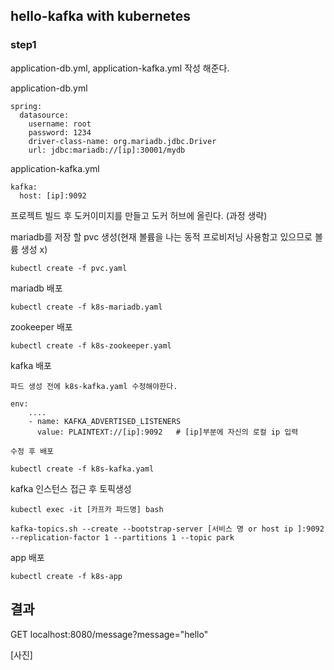 ## hello-kafka with kubernetes




### step1

application-db.yml, application-kafka.yml 작성 해준다.

application-db.yml

    spring:
      datasource:
        username: root
        password: 1234
        driver-class-name: org.mariadb.jdbc.Driver
        url: jdbc:mariadb://[ip]:30001/mydb


application-kafka.yml

    kafka:
      host: [ip]:9092


프로젝트 빌드 후 도커이미지를 만들고 도커 허브에 올린다. (과정 생략)


mariadb를 저장 할 pvc 생성(현재 볼륨을 나는 동적 프로비저닝 사용함고 있으므로 볼륨 생성 x)

    kubectl create -f pvc.yaml


mariadb 배포

    kubectl create -f k8s-mariadb.yaml
    

zookeeper 배포

    kubectl create -f k8s-zookeeper.yaml
    
kafka 배포

    파드 생성 전에 k8s-kafka.yaml 수정해야한다. 
    
    env:
        ....
        - name: KAFKA_ADVERTISED_LISTENERS
          value: PLAINTEXT://[ip]:9092   # [ip]부분에 자신의 로컬 ip 입력
          
    수정 후 배포

    kubectl create -f k8s-kafka.yaml
    

kafka 인스턴스 접근 후 토픽생성


    kubectl exec -it [카프카 파드명] bash
    
    kafka-topics.sh --create --bootstrap-server [서비스 명 or host ip ]:9092 --replication-factor 1 --partitions 1 --topic park
    

app 배포

    kubectl create -f k8s-app
    


## 결과

GET localhost:8080/message?message="hello"

[사진]